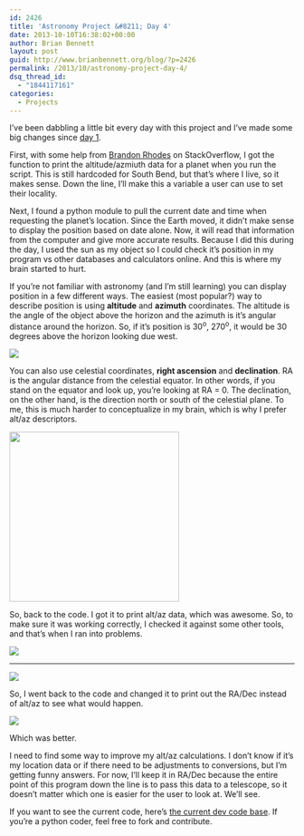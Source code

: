 ```yaml
---
id: 2426
title: 'Astronomy Project &#8211; Day 4'
date: 2013-10-10T16:38:02+00:00
author: Brian Bennett
layout: post
guid: http://www.brianbennett.org/blog/?p=2426
permalink: /2013/10/astronomy-project-day-4/
dsq_thread_id:
  - "1844117161"
categories:
  - Projects
---
```

I&#8217;ve been dabbling a little bit every day with this project and I&#8217;ve made some big changes since [day 1](http://blog.ohheybrian.com/astronomy-project-day-1).

First, with some help from [Brandon Rhodes](http://stackoverflow.com/users/85360/brandon-rhodes) on StackOverflow, I got the function to print the altitude/azmiuth data for a planet when you run the script. This is still hardcoded for South Bend, but that&#8217;s where I live, so it makes sense. Down the line, I&#8217;ll make this a variable a user can use to set their locality.

Next, I found a python module to pull the current date and time when requesting the planet&#8217;s location. Since the Earth moved, it didn&#8217;t make sense to display the position based on date alone. Now, it will read that information from the computer and give more accurate results. Because I did this during the day, I used the sun as my object so I could check it&#8217;s position in my program vs other databases and calculators online. And this is where my brain started to hurt.

If you&#8217;re not familiar with astronomy (and I&#8217;m still learning) you can display position in a few different ways. The easiest (most popular?) way to describe position is using **altitude** and **azimuth** coordinates. The altitude is the angle of the object above the horizon and the azimuth is it&#8217;s angular distance around the horizon. So, if it&#8217;s position is 30<sup>o</sup>, 270<sup>o</sup>, it would be 30 degrees above the horizon looking due west.

<img src="http://www.astro.cornell.edu/academics/courses/astro201/images/alt_az.gif" class="aligncenter" />

You can also use celestial coordinates, **right ascension** and **declination**. RA is the angular distance from the celestial equator. In other words, if you stand on the equator and look up, you&#8217;re looking at RA = 0. The declination, on the other hand, is the direction north or south of the celestial plane. To me, this is much harder to conceptualize in my brain, which is why I prefer alt/az descriptors.

<img src="http://www.astro.cornell.edu/academics/courses/astro201/images/celestialsphere.gif" class="aligncenter" style="height:300px;width:auto;" />

So, back to the code. I got it to print alt/az data, which was awesome. So, to make sure it was working correctly, I checked it against some other tools, and that&#8217;s when I ran into problems.

<img src="http://content.screencast.com/users/TSCBennett/folders/Snagit/media/7718d9e6-1aa1-4522-af1d-17b0eca2439d/2013-10-10_16-03-57.jpeg" class="aligncenter" />

* * *

<img src="http://content.screencast.com/users/TSCBennett/folders/Snagit/media/b7b65fcf-7caa-435c-b2c1-714b42ad388b/2013-10-10_16-10-06.jpeg" class="aligncenter" /></p> 

So, I went back to the code and changed it to print out the RA/Dec instead of alt/az to see what would happen.

<img src="http://content.screencast.com/users/TSCBennett/folders/Snagit/media/571482a0-8345-4aa1-8164-ccba59d3c56e/2013-10-10_16-11-12.jpeg" class="aligncenter" />

Which was better. 

I need to find some way to improve my alt/az calculations. I don&#8217;t know if it&#8217;s my location data or if there need to be adjustments to conversions, but I&#8217;m getting funny answers. For now, I&#8217;ll keep it in RA/Dec because the entire point of this program down the line is to pass this data to a telescope, so it doesn&#8217;t matter which one is easier for the user to look at. We&#8217;ll see.

If you want to see the current code, here&#8217;s [the current dev code base](https://github.com/TSCBennett/astro/tree/astro_dev). If you&#8217;re a python coder, feel free to fork and contribute.
